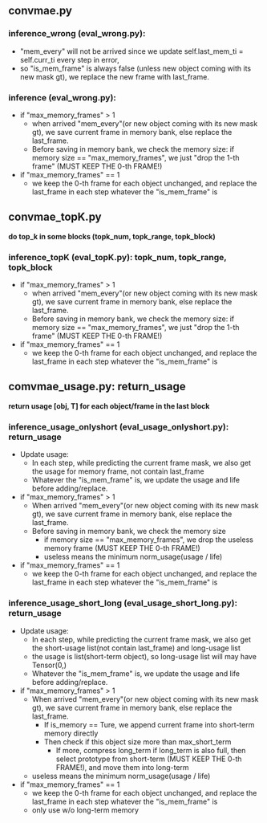 ## convmae.py

### inference_wrong (eval_wrong.py):
    
- "mem_every" will not be arrived since we update self.last_mem_ti = self.curr_ti every step in error,
- so "is_mem_frame" is always false (unless new object coming with its new mask gt), we replace the new frame with last_frame.

### inference (eval_wrong.py):

- if "max_memory_frames" > 1
  - when arrived "mem_every"(or new object coming with its new mask gt), we save current frame in memory bank, else replace the last_frame. 
  - Before saving in memory bank, we check the memory size: if memory size == "max_memory_frames", we just "drop the 1-th frame" (MUST KEEP THE 0-th FRAME!)
- if "max_memory_frames" == 1
  - we keep the 0-th frame for each object unchanged, and replace the last_frame in each step whatever the "is_mem_frame" is

## convmae_topK.py

**do top_k in some blocks (topk_num, topk_range, topk_block)**

### inference_topK (eval_topK.py): topk_num, topk_range, topk_block

- if "max_memory_frames" > 1
  - when arrived "mem_every"(or new object coming with its new mask gt), we save current frame in memory bank, else replace the last_frame. 
  - Before saving in memory bank, we check the memory size: if memory size == "max_memory_frames", we just "drop the 1-th frame" (MUST KEEP THE 0-th FRAME!)
- if "max_memory_frames" == 1
  - we keep the 0-th frame for each object unchanged, and replace the last_frame in each step whatever the "is_mem_frame" is

## comvmae_usage.py: return_usage


**return usage [obj, T] for each object/frame in the last block**


### inference_usage_onlyshort (eval_usage_onlyshort.py): return_usage
- Update usage:
  - In each step, while predicting the current frame mask, we also get the usage for memory frame, not contain last_frame
  - Whatever the "is_mem_frame" is, we update the usage and life before adding/replace.
- if "max_memory_frames" > 1
  - When arrived "mem_every"(or new object coming with its new mask gt), we save current frame in memory bank, else replace the last_frame. 
  - Before saving in memory bank, we check the memory size
    - if memory size == "max_memory_frames", we drop the useless memory frame (MUST KEEP THE 0-th FRAME!)
    - useless means the minimum norm_usage(usage / life)
- if "max_memory_frames" == 1
  - we keep the 0-th frame for each object unchanged, and replace the last_frame in each step whatever the "is_mem_frame" is


### inference_usage_short_long (eval_usage_short_long.py): return_usage

- Update usage:
  - In each step, while predicting the current frame mask, we also get the short-usage list(not contain last_frame) and long-usage list
  - the usage is list(short-term object), so long-usage list will may have Tensor(0,)
  - Whatever the "is_mem_frame" is, we update the usage and life before adding/replace.
- if "max_memory_frames" > 1
  - When arrived "mem_every"(or new object coming with its new mask gt), we save current frame in memory bank, else replace the last_frame. 
    - If is_memory == Ture, we append current frame into short-term memory directly
    - Then check if this object size more than max_short_term
      - If more, compress long_term if long_term is also full, then select prototype from short-term (MUST KEEP THE 0-th FRAME!), and move them into long-term
  - useless means the minimum norm_usage(usage / life)
- if "max_memory_frames" == 1
  - we keep the 0-th frame for each object unchanged, and replace the last_frame in each step whatever the "is_mem_frame" is
  - only use w/o long-term memory

